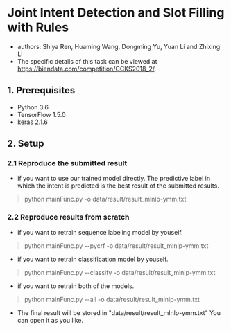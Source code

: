 # Joint Intent Detection and Slot Filling with Rules
* authors: Shiya Ren, Huaming Wang, Dongming Yu, Yuan Li and Zhixing Li
* The specific details of this task can be viewed at https://biendata.com/competition/CCKS2018_2/.

## 1. Prerequisites

* Python 3.6
* TensorFlow 1.5.0
* keras 2.1.6

## 2. Setup


### 2.1 Reproduce the submitted result
* if you want to use our trained model directly. The predictive label in which the intent is predicted is the best result of the submitted results.
> python mainFunc.py -o data/result/result_mlnlp-ymm.txt


### 2.2 Reproduce results from scratch
* if you want to retrain sequence labeling model by youself.
> python mainFunc.py --pycrf -o data/result/result_mlnlp-ymm.txt

* if you want to retrain classification model by youself.
> python mainFunc.py --classify -o data/result/result_mlnlp-ymm.txt

* if you want to retrain both of the models.
> python mainFunc.py --all -o data/result/result_mlnlp-ymm.txt

* The final result will be stored in "data/result/result_mlnlp-ymm.txt" You can open it as you like.
